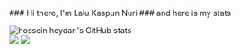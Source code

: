 <!DOCTYPE html>
<html lang="en">
<style>
    .img{
        align-items: center;
    }
</style>
<body>
    <div>
        <div>
            <p>
                ### Hi there, I'm Lalu Kaspun Nuri
                ### and here is my stats
            </p>
        </div>
        <div class=" isi profil">
            <img src="https://github-readme-stats.vercel.app/api?username=ppunns&show_icons=true&include_all_commits=true&theme=monokai" alt="hossein heydari's GitHub stats" /><br />
            <img src="https://github-readme-streak-stats.herokuapp.com/?user=ppunns&theme=monokai"/>
            <img src="https://github-readme-stats.vercel.app/api/top-langs/?username=ppunns&layout=compact&theme=monokai&langs_count=12"/><br />
        </div>
    </div>
</body>
</html>
